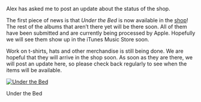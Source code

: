 Alex has asked me to post an update about the status of the shop.

The first piece of news is that *Under the Bed* is now available in the [shop](https://www.alexseifertmusic.com/shop/)! The rest of the albums that aren’t there yet will be there soon. All of them have been submitted and are currently being processed by Apple. Hopefully we will see them show up in the iTunes Music Store soon.

Work on t-shirts, hats and other merchandise is still being done. We are hopeful that they will arrive in the shop soon. As soon as they are there, we will post an update here, so please check back regularly to see when the items will be available.

[![Under the Bed](https://i0.wp.com/www.alexseifertmusic.com/_images/albums/underthebed200.jpg?resize=200%2C200&ssl=1 "Under the Bed")](https://www.alexseifertmusic.com/shop)

Under the Bed